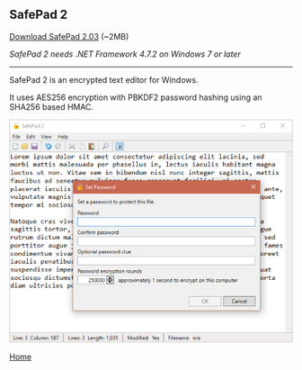 ## SafePad 2

[Download SafePad 2.03](https://github.com/Arjailer/arjailer.github.io/releases/download/SafePad-2.03/SafePad.2.Setup.exe) (~2MB)

_SafePad 2 needs .NET Framework 4.7.2 on Windows 7 or later_

---

SafePad 2 is an encrypted text editor for Windows.

It uses AES256 encryption with PBKDF2 password hashing using an SHA256 based HMAC.

![SafePad 2 screenshot](SafePad2.png)

[Home](.)
